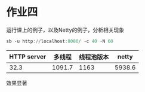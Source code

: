 # 作业四

运行课上的例子，以及Netty的例子，分析相关现象

```powershell
sb -u http://localhost:8080/ -c 40 -N 60
```

| HTTP server | 多线程 | 线程池版本 | netty  |
| ----------- | ------ | ---------- | ------ |
| 32.3        | 1091.7 | 1163       | 5938.6 |

效果显著
